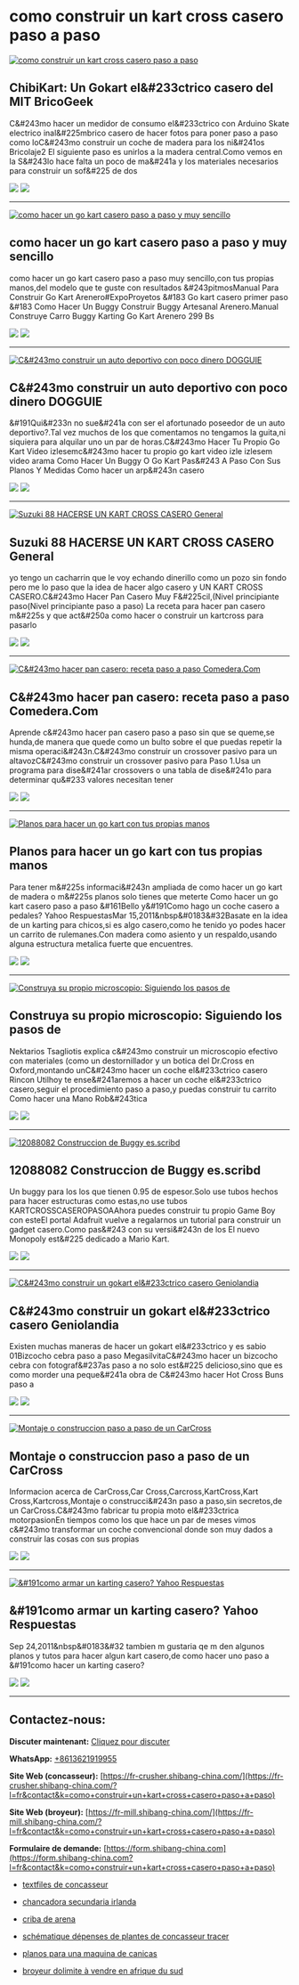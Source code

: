 # como construir un kart cross casero paso a paso

<a href="https://swt.shibang-china.com/?l=fr&img&k=como+construir+un+kart+cross+casero+paso+a+paso" target="_blank">![como construir un kart cross casero paso a paso](http://static.shibang-china.com/all-800x300/162.jpg)</a>

## ChibiKart: Un Gokart el&#233ctrico casero del MIT BricoGeek
C&#243mo hacer un medidor de consumo el&#233ctrico con Arduino Skate electrico inal&#225mbrico casero de hacer fotos para poner paso a paso como loC&#243mo construir un coche de madera para los ni&#241os Bricolaje2 El siguiente paso es unirlos a la madera central.Como vemos en la S&#243lo hace falta un poco de ma&#241a y los materiales necesarios para construir un sof&#225 de dos


<a href="https://whatsapp.shibangsoft.com/WhatsApp.php" target="_blank" title="WhatsApp">![](http://static.shibang-china.com/icon/whatsapp.png)</a> <a href="https://swt.shibang-china.com/?l=fr&icon&k=como+construir+un+kart+cross+casero+paso+a+paso" target="_blank">![](http://static.shibang-china.com/icon/chat-fr.png)</a>

---

<a href="https://swt.shibang-china.com/?l=fr&img&k=como+construir+un+kart+cross+casero+paso+a+paso" target="_blank">![como hacer un go kart casero paso a paso y muy sencillo](http://static.shibang-china.com/all-800x300/624.jpg)</a>

## como hacer un go kart casero paso a paso y muy sencillo
como hacer un go kart casero paso a paso muy sencillo,con tus propias manos,del modelo que te guste con resultados &#243pitmosManual Para Construir Go Kart Arenero#ExpoProyetos &#183 Go kart casero primer paso &#183 Como Hacer Un Buggy Construir Buggy Artesanal Arenero.Manual Construye Carro Buggy Karting Go Kart Arenero 299 Bs


<a href="https://whatsapp.shibangsoft.com/WhatsApp.php" target="_blank" title="WhatsApp">![](http://static.shibang-china.com/icon/whatsapp.png)</a> <a href="https://swt.shibang-china.com/?l=fr&icon&k=como+construir+un+kart+cross+casero+paso+a+paso" target="_blank">![](http://static.shibang-china.com/icon/chat-fr.png)</a>

---

<a href="https://swt.shibang-china.com/?l=fr&img&k=como+construir+un+kart+cross+casero+paso+a+paso" target="_blank">![C&#243mo construir un auto deportivo con poco dinero DOGGUIE](http://static.shibang-china.com/all-800x300/569.jpg)</a>

## C&#243mo construir un auto deportivo con poco dinero DOGGUIE
&#191Qui&#233n no sue&#241a con ser el afortunado poseedor de un auto deportivo?.Tal vez muchos de los que comentamos no tengamos la guita,ni siquiera para alquilar uno un par de horas.C&#243mo Hacer Tu Propio Go Kart Video izlesemc&#243mo hacer tu propio go kart video izle izlesem video arama Como Hacer Un Buggy O Go Kart Pas&#243 A Paso Con Sus Planos Y Medidas Como hacer un arp&#243n casero


<a href="https://whatsapp.shibangsoft.com/WhatsApp.php" target="_blank" title="WhatsApp">![](http://static.shibang-china.com/icon/whatsapp.png)</a> <a href="https://swt.shibang-china.com/?l=fr&icon&k=como+construir+un+kart+cross+casero+paso+a+paso" target="_blank">![](http://static.shibang-china.com/icon/chat-fr.png)</a>

---

<a href="https://swt.shibang-china.com/?l=fr&img&k=como+construir+un+kart+cross+casero+paso+a+paso" target="_blank">![Suzuki 88 HACERSE UN KART CROSS CASERO General](http://static.shibang-china.com/all-800x300/1194.jpg)</a>

## Suzuki 88 HACERSE UN KART CROSS CASERO General
yo tengo un cacharrin que le voy echando dinerillo como un pozo sin fondo pero me lo paso que la idea de hacer algo casero y UN KART CROSS CASERO.C&#243mo Hacer Pan Casero Muy F&#225cil,(Nivel principiante paso(Nivel principiante paso a paso) La receta para hacer pan casero m&#225s y que act&#250a como hacer o construir un kartcross para pasarlo


<a href="https://whatsapp.shibangsoft.com/WhatsApp.php" target="_blank" title="WhatsApp">![](http://static.shibang-china.com/icon/whatsapp.png)</a> <a href="https://swt.shibang-china.com/?l=fr&icon&k=como+construir+un+kart+cross+casero+paso+a+paso" target="_blank">![](http://static.shibang-china.com/icon/chat-fr.png)</a>

---

<a href="https://swt.shibang-china.com/?l=fr&img&k=como+construir+un+kart+cross+casero+paso+a+paso" target="_blank">![C&#243mo hacer pan casero: receta paso a paso Comedera.Com](http://static.shibang-china.com/all-800x300/271.jpg)</a>

## C&#243mo hacer pan casero: receta paso a paso Comedera.Com
Aprende c&#243mo hacer pan casero paso a paso sin que se queme,se hunda,de manera que quede como un bulto sobre el que puedas repetir la misma operaci&#243n.C&#243mo construir un crossover pasivo para un altavozC&#243mo construir un crossover pasivo para Paso 1.Usa un programa para dise&#241ar crossovers o una tabla de dise&#241o para determinar qu&#233 valores necesitan tener


<a href="https://whatsapp.shibangsoft.com/WhatsApp.php" target="_blank" title="WhatsApp">![](http://static.shibang-china.com/icon/whatsapp.png)</a> <a href="https://swt.shibang-china.com/?l=fr&icon&k=como+construir+un+kart+cross+casero+paso+a+paso" target="_blank">![](http://static.shibang-china.com/icon/chat-fr.png)</a>

---

<a href="https://swt.shibang-china.com/?l=fr&img&k=como+construir+un+kart+cross+casero+paso+a+paso" target="_blank">![Planos para hacer un go kart con tus propias manos](http://static.shibang-china.com/all-800x300/1091.jpg)</a>

## Planos para hacer un go kart con tus propias manos
Para tener m&#225s informaci&#243n ampliada de como hacer un go kart de madera o m&#225s planos solo tienes que meterte Como hacer un go kart casero paso a paso &#161Bello y&#191Como hago un coche casero a pedales? Yahoo RespuestasMar 15,2011&nbsp&#0183&#32Basate en la idea de un karting para chicos,si es algo casero,como he tenido yo podes hacer un carrito de rulemanes.Con madera como asiento y un respaldo,usando alguna estructura metalica fuerte que encuentres.


<a href="https://whatsapp.shibangsoft.com/WhatsApp.php" target="_blank" title="WhatsApp">![](http://static.shibang-china.com/icon/whatsapp.png)</a> <a href="https://swt.shibang-china.com/?l=fr&icon&k=como+construir+un+kart+cross+casero+paso+a+paso" target="_blank">![](http://static.shibang-china.com/icon/chat-fr.png)</a>

---

<a href="https://swt.shibang-china.com/?l=fr&img&k=como+construir+un+kart+cross+casero+paso+a+paso" target="_blank">![Construya su propio microscopio: Siguiendo los pasos de](http://static.shibang-china.com/all-800x300/58.jpg)</a>

## Construya su propio microscopio: Siguiendo los pasos de
Nektarios Tsagliotis explica c&#243mo construir un microscopio efectivo con materiales (como un destornillador y un botica del Dr.Cross en Oxford,montando unC&#243mo hacer un coche el&#233ctrico casero Rincon Utilhoy te ense&#241aremos a hacer un coche el&#233ctrico casero,seguir el procedimiento paso a paso,y puedas construir tu carrito Como hacer una Mano Rob&#243tica


<a href="https://whatsapp.shibangsoft.com/WhatsApp.php" target="_blank" title="WhatsApp">![](http://static.shibang-china.com/icon/whatsapp.png)</a> <a href="https://swt.shibang-china.com/?l=fr&icon&k=como+construir+un+kart+cross+casero+paso+a+paso" target="_blank">![](http://static.shibang-china.com/icon/chat-fr.png)</a>

---

<a href="https://swt.shibang-china.com/?l=fr&img&k=como+construir+un+kart+cross+casero+paso+a+paso" target="_blank">![12088082 Construccion de Buggy es.scribd](http://static.shibang-china.com/all-800x300/437.jpg)</a>

## 12088082 Construccion de Buggy es.scribd
Un buggy para los los que tienen 0.95 de espesor.Solo use tubos hechos para hacer estructuras como estas,no use tubos KARTCROSSCASEROPASOAAhora puedes construir tu propio Game Boy con esteEl portal Adafruit vuelve a regalarnos un tutorial para construir un gadget casero.Como pas&#243 con su versi&#243n de los El nuevo Monopoly est&#225 dedicado a Mario Kart.


<a href="https://whatsapp.shibangsoft.com/WhatsApp.php" target="_blank" title="WhatsApp">![](http://static.shibang-china.com/icon/whatsapp.png)</a> <a href="https://swt.shibang-china.com/?l=fr&icon&k=como+construir+un+kart+cross+casero+paso+a+paso" target="_blank">![](http://static.shibang-china.com/icon/chat-fr.png)</a>

---

<a href="https://swt.shibang-china.com/?l=fr&img&k=como+construir+un+kart+cross+casero+paso+a+paso" target="_blank">![C&#243mo construir un gokart el&#233ctrico casero Geniolandia](http://static.shibang-china.com/all-800x300/941.jpg)</a>

## C&#243mo construir un gokart el&#233ctrico casero Geniolandia
Existen muchas maneras de hacer un gokart el&#233ctrico y es sabio 01Bizcocho cebra paso a paso MegasilvitaC&#243mo hacer un bizcocho cebra con fotograf&#237as paso a no solo est&#225 delicioso,sino que es como morder una peque&#241a obra de C&#243mo hacer Hot Cross Buns paso a


<a href="https://whatsapp.shibangsoft.com/WhatsApp.php" target="_blank" title="WhatsApp">![](http://static.shibang-china.com/icon/whatsapp.png)</a> <a href="https://swt.shibang-china.com/?l=fr&icon&k=como+construir+un+kart+cross+casero+paso+a+paso" target="_blank">![](http://static.shibang-china.com/icon/chat-fr.png)</a>

---

<a href="https://swt.shibang-china.com/?l=fr&img&k=como+construir+un+kart+cross+casero+paso+a+paso" target="_blank">![Montaje o construccion paso a paso de un CarCross](http://static.shibang-china.com/all-800x300/829.jpg)</a>

## Montaje o construccion paso a paso de un CarCross
Informacion acerca de CarCross,Car Cross,Carcross,KartCross,Kart Cross,Kartcross,Montaje o construcci&#243n paso a paso,sin secretos,de un CarCross.C&#243mo fabricar tu propia moto el&#233ctrica motorpasionEn tiempos como los que hace un par de meses vimos c&#243mo transformar un coche convencional donde son muy dados a construir las cosas con sus propias


<a href="https://whatsapp.shibangsoft.com/WhatsApp.php" target="_blank" title="WhatsApp">![](http://static.shibang-china.com/icon/whatsapp.png)</a> <a href="https://swt.shibang-china.com/?l=fr&icon&k=como+construir+un+kart+cross+casero+paso+a+paso" target="_blank">![](http://static.shibang-china.com/icon/chat-fr.png)</a>

---

<a href="https://swt.shibang-china.com/?l=fr&img&k=como+construir+un+kart+cross+casero+paso+a+paso" target="_blank">![&#191como armar un karting casero? Yahoo Respuestas](http://static.shibang-china.com/all-800x300/351.jpg)</a>

## &#191como armar un karting casero? Yahoo Respuestas
Sep 24,2011&nbsp&#0183&#32 tambien m gustaria qe m den algunos planos y tutos para hacer algun kart casero,de como hacer uno paso a &#191como hacer un karting casero?

<a href="https://whatsapp.shibangsoft.com/WhatsApp.php" target="_blank" title="WhatsApp">![](http://static.shibang-china.com/icon/whatsapp.png)</a> <a href="https://swt.shibang-china.com/?l=fr&icon&k=como+construir+un+kart+cross+casero+paso+a+paso" target="_blank">![](http://static.shibang-china.com/icon/chat-fr.png)</a>

---
## Contactez-nous:

**Discuter maintenant:** [Cliquez pour discuter](https://swt.shibang-china.com?l=fr&contact&k=como+construir+un+kart+cross+casero+paso+a+paso)

**WhatsApp:**  [+8613621919955](https://whatsapp.shibangsoft.com/WhatsApp.php)

**Site Web (concasseur):** [https://fr-crusher.shibang-china.com/](https://fr-crusher.shibang-china.com/?l=fr&contact&k=como+construir+un+kart+cross+casero+paso+a+paso)

**Site Web (broyeur):** [https://fr-mill.shibang-china.com/](https://fr-mill.shibang-china.com/?l=fr&contact&k=como+construir+un+kart+cross+casero+paso+a+paso)

**Formulaire de demande:** [https://form.shibang-china.com](https://form.shibang-china.com?l=fr&contact&k=como+construir+un+kart+cross+casero+paso+a+paso)

* [textfiles de concasseur](../65/textfiles%20de%20concasseur.md)

* [chancadora secundaria irlanda](../62/chancadora%20secundaria%20irlanda.md)

* [criba de arena](../64/criba%20de%20arena.md)

* [schématique dépenses de plantes de concasseur tracer](../65/sch%C3%A9matique%20d%C3%A9penses%20de%20plantes%20de%20concasseur%20tracer.md)

* [planos para una maquina de canicas](../62/planos%20para%20una%20maquina%20de%20canicas.md)

* [broyeur dolimite à vendre en afrique du sud](../65/broyeur%20dolimite%20%C3%A0%20vendre%20en%20afrique%20du%20sud.md)